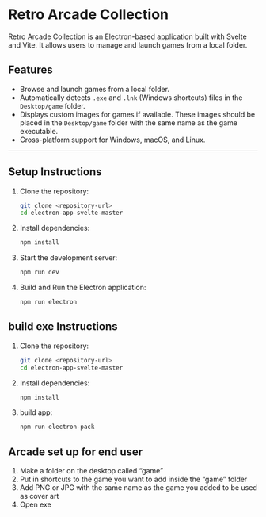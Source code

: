 # Retro Arcade Collection

Retro Arcade Collection is an Electron-based application built with Svelte and Vite. It allows users to manage and launch games from a local folder.

## Features

- Browse and launch games from a local folder.
- Automatically detects `.exe` and `.lnk` (Windows shortcuts) files in the `Desktop/game` folder.
- Displays custom images for games if available. These images should be placed in the `Desktop/game` folder with the same name as the game executable.
- Cross-platform support for Windows, macOS, and Linux.

---


## Setup Instructions

1. Clone the repository:
   ```bash
   git clone <repository-url>
   cd electron-app-svelte-master
   ```
2. Install dependencies:
   ```bash
   npm install
   ```
3. Start the development server:
   ```bash
   npm run dev
   ```
4. Build and Run the Electron application:
   ```bash
   npm run electron
   ```


## build exe Instructions

1. Clone the repository:
   ```bash
   git clone <repository-url>
   cd electron-app-svelte-master
   ```
2. Install dependencies:
   ```bash
   npm install
   ```

3. build app:
   ```bash
   npm run electron-pack
   ```

## Arcade set up for end user
1)	Make a folder on the desktop called “game”
2)	Put in shortcuts to the game you want to add inside the “game” folder
3)	Add PNG or JPG with the same name as the game you added to be used as cover art
4)	Open exe

